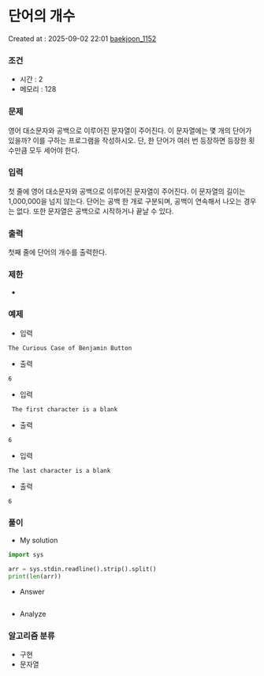  # 단어의 개수
Created at : 2025-09-02 22:01
[baekjoon_1152](https://www.acmicpc.net/problem/1152)
### 조건
- 시간 : 2
- 메모리 : 128
### 문제
영어 대소문자와 공백으로 이루어진 문자열이 주어진다. 이 문자열에는 몇 개의 단어가 있을까? 이를 구하는 프로그램을 작성하시오. 단, 한 단어가 여러 번 등장하면 등장한 횟수만큼 모두 세어야 한다.
### 입력
첫 줄에 영어 대소문자와 공백으로 이루어진 문자열이 주어진다. 이 문자열의 길이는 1,000,000을 넘지 않는다. 단어는 공백 한 개로 구분되며, 공백이 연속해서 나오는 경우는 없다. 또한 문자열은 공백으로 시작하거나 끝날 수 있다.
### 출력
첫째 줄에 단어의 개수를 출력한다.
### 제한
- 
### 예제
- 입력
```
The Curious Case of Benjamin Button
```
- 출력
```
6
``` 
- 입력
```
 The first character is a blank
```
- 출력
```
6
``` 
- 입력
```
The last character is a blank
```
- 출력
```
6
``` 

### 풀이
- My solution
```python
import sys

arr = sys.stdin.readline().strip().split()
print(len(arr))
```

- Answer
```python

```

- Analyze

### 알고리즘 분류
- 구현
- 문자열
